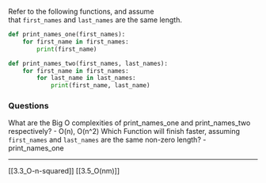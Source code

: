 Refer to the following functions, and assume that `first_names` and `last_names` are the same length.

```python
def print_names_one(first_names):
    for first_name in first_names:
        print(first_name)
```

```python
def print_names_two(first_names, last_names):
    for first_name in first_names:
        for last_name in last_names:
            print(first_name, last_name)
```

### Questions
What are the Big O complexities of print_names_one and print_names_two respectively? - O(n), O(n^2)
Which Function will finish faster, assuming `first_names` and `last_names` are the same non-zero length? - print_names_one

---
[[3.3_O-n-squared]]
[[3.5_O(nm)]]
